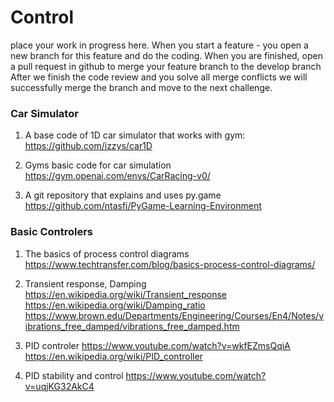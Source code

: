 # Control

place your work in progress here.
When you start a feature - you open a new branch for this feature and do the coding.
When you are finished, open a pull request in github to merge your feature branch to the develop branch
After we finish the code review and you solve all merge conflicts we will successfully merge the branch and move to the next challenge.

### Car Simulator
1. A base code of 1D car simulator that works with gym:
https://github.com/izzys/car1D

2. Gyms basic code for car simulation
https://gym.openai.com/envs/CarRacing-v0/

3. A git repository that explains and uses py.game
https://github.com/ntasfi/PyGame-Learning-Environment

### Basic Controlers
1. The basics of process control diagrams
https://www.techtransfer.com/blog/basics-process-control-diagrams/ 

2. Transient response, Damping 
https://en.wikipedia.org/wiki/Transient_response 
https://en.wikipedia.org/wiki/Damping_ratio  
https://www.brown.edu/Departments/Engineering/Courses/En4/Notes/vibrations_free_damped/vibrations_free_damped.htm

3. PID controler
https://www.youtube.com/watch?v=wkfEZmsQqiA 
https://en.wikipedia.org/wiki/PID_controller  

4. PID stability and control
 https://www.youtube.com/watch?v=uqjKG32AkC4  


 
